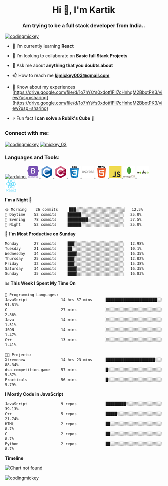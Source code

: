 

<!--
**codingmickey/codingmickey** is a ✨ _special_ ✨ repository because its `README.md` (this file) appears on your GitHub profile.

Here are some ideas to get you started:

- 🔭 I’m currently working on ...
- 🌱 I’m currently learning ...
- 👯 I’m looking to collaborate on ...
- 🤔 I’m looking for help with ...
- 💬 Ask me about ...
- 📫 How to reach me: ...
- 😄 Pronouns: ...
- ⚡ Fun fact: ...
-->
<h1 align="center">Hi 👋, I'm Kartik</h1>
<h3 align="center">Am trying to be a full stack developer from India..</h3>


<p align="left"> <a href="https://twitter.com/codingmickey" target="blank"><img src="https://img.shields.io/twitter/follow/codingmickey?logo=twitter&style=for-the-badge" alt="codingmickey" /></a> </p>

- 🌱 I’m currently learning **React**

- 👯 I’m looking to collaborate on **Basic full Stack Projects**

- 💬 Ask me about **anything that you doubts about**

- 📫 How to reach me **kjmickey003@gmail.com**

- 📄 Know about my experiences [https://drive.google.com/file/d/1o7hYsYs0xdotfIFIl7cHnhqM2BbotPK3/view?usp=sharing](https://drive.google.com/file/d/1o7hYsYs0xdotfIFIl7cHnhqM2BbotPK3/view?usp=sharing)

- ⚡ Fun fact **I can solve a Rubik's Cube 🎉**

<h3 align="left">Connect with me:</h3>
<p align="left">
<a href="https://twitter.com/codingmickey" target="blank"><img align="center" src="https://raw.githubusercontent.com/rahuldkjain/github-profile-readme-generator/master/src/images/icons/Social/twitter.svg" alt="codingmickey" height="30" width="40" /></a>
<a href="https://www.codechef.com/users/mickey_03" target="blank"><img align="center" src="https://cdn.jsdelivr.net/npm/simple-icons@3.1.0/icons/codechef.svg" alt="mickey_03" height="30" width="40" /></a>
</p>

<h3 align="left">Languages and Tools:</h3>
<p align="left"> <a href="https://www.arduino.cc/" target="_blank"> <img src="https://cdn.worldvectorlogo.com/logos/arduino-1.svg" alt="arduino" width="40" height="40"/> </a> <a href="https://getbootstrap.com" target="_blank"> <img src="https://raw.githubusercontent.com/devicons/devicon/master/icons/bootstrap/bootstrap-plain-wordmark.svg" alt="bootstrap" width="40" height="40"/> </a> <a href="https://www.cprogramming.com/" target="_blank"> <img src="https://raw.githubusercontent.com/devicons/devicon/master/icons/c/c-original.svg" alt="c" width="40" height="40"/> </a> <a href="https://www.w3schools.com/cpp/" target="_blank"> <img src="https://raw.githubusercontent.com/devicons/devicon/master/icons/cplusplus/cplusplus-original.svg" alt="cplusplus" width="40" height="40"/> </a> <a href="https://www.w3schools.com/css/" target="_blank"> <img src="https://raw.githubusercontent.com/devicons/devicon/master/icons/css3/css3-original-wordmark.svg" alt="css3" width="40" height="40"/> </a> <a href="https://expressjs.com" target="_blank"> <img src="https://raw.githubusercontent.com/devicons/devicon/master/icons/express/express-original-wordmark.svg" alt="express" width="40" height="40"/> </a> <a href="https://www.w3.org/html/" target="_blank"> <img src="https://raw.githubusercontent.com/devicons/devicon/master/icons/html5/html5-original-wordmark.svg" alt="html5" width="40" height="40"/> </a> <a href="https://developer.mozilla.org/en-US/docs/Web/JavaScript" target="_blank"> <img src="https://raw.githubusercontent.com/devicons/devicon/master/icons/javascript/javascript-original.svg" alt="javascript" width="40" height="40"/> </a> <a href="https://www.mongodb.com/" target="_blank"> <img src="https://raw.githubusercontent.com/devicons/devicon/master/icons/mongodb/mongodb-original-wordmark.svg" alt="mongodb" width="40" height="40"/> </a> <a href="https://nodejs.org" target="_blank"> <img src="https://raw.githubusercontent.com/devicons/devicon/master/icons/nodejs/nodejs-original-wordmark.svg" alt="nodejs" width="40" height="40"/> </a> <a href="https://reactjs.org/" target="_blank"> <img src="https://raw.githubusercontent.com/devicons/devicon/master/icons/react/react-original-wordmark.svg" alt="react" width="40" height="40"/> </a> </p>

<!--START_SECTION:waka-->
**I'm a Night 🦉** 

```text
🌞 Morning    26 commits     ███░░░░░░░░░░░░░░░░░░░░░░   12.5% 
🌆 Daytime    52 commits     ██████░░░░░░░░░░░░░░░░░░░   25.0% 
🌃 Evening    78 commits     █████████░░░░░░░░░░░░░░░░   37.5% 
🌙 Night      52 commits     ██████░░░░░░░░░░░░░░░░░░░   25.0%

```
📅 **I'm Most Productive on Sunday** 

```text
Monday       27 commits     ███░░░░░░░░░░░░░░░░░░░░░░   12.98% 
Tuesday      21 commits     ██░░░░░░░░░░░░░░░░░░░░░░░   10.1% 
Wednesday    34 commits     ████░░░░░░░░░░░░░░░░░░░░░   16.35% 
Thursday     25 commits     ███░░░░░░░░░░░░░░░░░░░░░░   12.02% 
Friday       32 commits     ███░░░░░░░░░░░░░░░░░░░░░░   15.38% 
Saturday     34 commits     ████░░░░░░░░░░░░░░░░░░░░░   16.35% 
Sunday       35 commits     ████░░░░░░░░░░░░░░░░░░░░░   16.83%

```


📊 **This Week I Spent My Time On** 

```text
💬 Programming Languages: 
JavaScript               14 hrs 57 mins      ███████████████████████░░   91.81% 
C                        27 mins             ░░░░░░░░░░░░░░░░░░░░░░░░░   2.86% 
Java                     14 mins             ░░░░░░░░░░░░░░░░░░░░░░░░░   1.51% 
JSON                     14 mins             ░░░░░░░░░░░░░░░░░░░░░░░░░   1.47% 
C++                      13 mins             ░░░░░░░░░░░░░░░░░░░░░░░░░   1.41%

🐱‍💻 Projects: 
Xtremenew                14 hrs 23 mins      ██████████████████████░░░   88.34% 
dsa-competition-game     57 mins             █░░░░░░░░░░░░░░░░░░░░░░░░   5.87% 
Practicals               56 mins             █░░░░░░░░░░░░░░░░░░░░░░░░   5.79%

```

**I Mostly Code in JavaScript** 

```text
JavaScript               9 repos             █████████░░░░░░░░░░░░░░░░   39.13% 
C++                      5 repos             █████░░░░░░░░░░░░░░░░░░░░   21.74% 
HTML                     2 repos             ██░░░░░░░░░░░░░░░░░░░░░░░   8.7% 
C                        2 repos             ██░░░░░░░░░░░░░░░░░░░░░░░   8.7% 
Python                   2 repos             ██░░░░░░░░░░░░░░░░░░░░░░░   8.7%

```


**Timeline**

![Chart not found](https://raw.githubusercontent.com/codingmickey/codingmickey/main/charts/bar_graph.png) 


<!--END_SECTION:waka-->

<p><img align="center" src="https://github-readme-streak-stats.herokuapp.com/?user=codingmickey&" alt="codingmickey" /></p>
